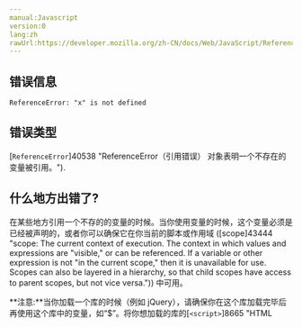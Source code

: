 ```yaml
---
manual:Javascript
version:0
lang:zh
rawUrl:https://developer.mozilla.org/zh-CN/docs/Web/JavaScript/Reference/Errors/Not_defined
---
```






## 错误信息<a name="错误信息"></a>

```
ReferenceError: "x" is not defined

```

## 错误类型<a name="错误类型"></a>


[`ReferenceError`]40538 "ReferenceError（引用错误） 对象表明一个不存在的变量被引用。").


## 什么地方出错了?<a name="什么地方出错了"></a>


在某些地方引用一个不存的的变量的时候。当你使用变量的时候，这个变量必须是已经被声明的，或者你可以确保它在你当前的脚本或作用域 ([scope]43444 "scope: The current context of execution. The context in which values and expressions are "visible," or can be referenced. If a variable or other expression is not "in the current scope," then it is unavailable for use. Scopes can also be layered in a hierarchy, so that child scopes have access to parent scopes, but not vice versa.")) 中可用。



**注意:**当你加载一个库的时候（例如 jQuery），请确保你在这个库加载完毕后再使用这个库中的变量，如“$”。将你想加载的库的[`<script>`]8665 "HTML <script> 元素用于嵌入或引用可执行脚本。")标签放置在你的代码前面。



## 示例<a name="示例"></a>

### 变量没有被声明<a name="变量没有被声明"></a>

```
foo.substring(1); // ReferenceError: foo is not defined
```


“foo” 变量没有在任何地方被声明。它需要是某种字符串，这样[`String.prototype.substring()`]41314 "substring() 方法返回一个字符串在开始索引到结束索引之间的一个子集, 或从开始索引直到字符串的末尾的一个子集。")方法才可以正常工作。


```
var foo = 'bar';
foo.substring(1); // "ar"
```

### 错误的作用域<a name="错误的作用域"></a>


变量必须是在它当前的执行环境中可用的。在一个函数（[function]40943 "")）中定义的变量不能从这个函数外部的任何地方访问，因为这个变量的作用域仅在这个函数的内部。


```
function numbers () { 
  var num1 = 2, 
      num2 = 3;
  return num1 + num2;
}

console.log(num1); // ReferenceError num1 is not defined.
```


然而，一个函数可用使用在它所被定义的作用域中的所有变量。换句话说，当一个函数被定义在全局作用域的时候，它可以访问所有在全局作用域中定义的变量。


```
var num1 = 2,
    num2 = 3;

function numbers () {
  return num1 + num2; 
}

console.log(num1); // 2
```

## 相关页面<a name="相关页面"></a>

* [Scope]43445 "Scope: The current context of execution. The context in which values and expressions are "visible," or can be referenced. If a variable or other expression is not "in the current scope," then it is unavailable for use. Scopes can also be layered in a hierarchy, so that child scopes have access to parent scopes, but not vice versa.")
* [Declaring variables in the JavaScript Guide]43446 "")
* [Function scope in the JavaScript Guide]43447 "")



